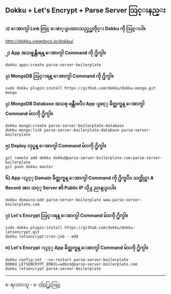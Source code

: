 ## Dokku + Let's Encrypt + Parse Server သြင္းနည္း

**၁) ေအာက္ပါ Link တြင္ ေဖာ္ျပထားသည့္အတိုင္း Dokku ကို သြင္းပါ။**

http://dokku.viewdocs.io/dokku/

**၂) App အသစ္ဖန္တီးရန္ ေအာက္ပါ Command ကို ႐ိုက္ပါ။**

    dokku apps:create parse-server-boilerplate

**၃) MongoDB သြင္းရန္ ေအာက္ပါ Command ကို ႐ိုက္ပါ။**

    sudo dokku plugin:install https://github.com/dokku/dokku-mongo.git mongo

**၄) MongoDB Database အသစ္ ဖန္တီးၿပီး၊ App ျဖင့္ ခ်ိတ္ဆက္ရန္ ေအာက္ပါ Command မ်ားကို ႐ိုက္ပါ။**

    dokku mongo:create parse-server-boilerplate-database
    dokku mongo:link parse-server-boilerplate-database parse-server-boilerplate

**၅) Deploy လုပ္ရန္ ေအာက္ပါ Command မ်ားကို ႐ိုက္ပါ။**

    git remote add dokku dokku@parse-server-boilerplate.com:parse-server-boilerplate
    git push dokku master

**၆) App ႏွင့္ Domain ခ်ိတ္ဆက္ရန္ ေအာက္ပါ Command ကို ႐ိုက္ၿပီး၊ သက္ဆိုင္ရာ A Record အား သင့္ Server ၏ Public IP သို႔ ညႊန္ျပပါ။**

    dokku domains:add parse-server-boilerplate www.parse-server-boilerplate.com

**၇) Let's Encrypt သြင္းရန္ ေအာက္ပါ Command မ်ားကို ႐ိုက္ပါ။**

    sudo dokku plugin:install https://github.com/dokku/dokku-letsencrypt.git
    dokku letsencrypt:cron-job --add

**၈) Let's Encrypt ႏွင့္ App ခ်ိတ္ဆက္ရန္ ေအာက္ပါ Command မ်ားကို ႐ိုက္ပါ။**

    dokku config:set --no-restart parse-server-boilerplate DOKKU_LETSENCRYPT_EMAIL=admin@parse-server-boilerplate.com
    dokku letsencrypt parse-server-boilerplate

---

ေရးသားသူ - [ေက်ာ္စြာသြင္](https://www.facebook.com/profile.php?id=100005753280868)
